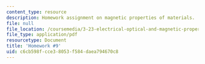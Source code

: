 ```yaml
---
content_type: resource
description: Homework assignment on magnetic properties of materials.
file: null
file_location: /coursemedia/3-23-electrical-optical-and-magnetic-properties-of-materials-fall-2007/c6cb598fcce38053f584daea794670c8_ps9.pdf
file_type: application/pdf
resourcetype: Document
title: 'Homework #9'
uid: c6cb598f-cce3-8053-f584-daea794670c8
---
```

